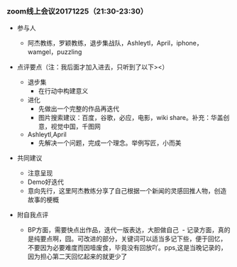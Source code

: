 ### zoom线上会议20171225（21:30-23:30）

- 参与人
  - 阿杰教练，罗颖教练，退步集战队，Ashleytl，April，iphone，wamgel，puzzling
  
- 点评要点（注：我后面才加入进去，只听到了以下><）
  - 退步集
    - 在行动中构建意义
  - 进化
    - 先做出一个完整的作品再迭代
    - 图片搜索建议：百度，谷歌，必应，电影，wiki share。补充：华盖创意，视觉中国，千图网
  - Ashleytl,April
    - 先解决一个问题，完成一个理念。举例写匠，小而美
    
- 共同建议
  - 注意呈现
  - Demo好迭代
  - 意向先行，这里阿杰教练分享了自己根据一个新闻的灵感回推人物，创造故事的梗概
  
- 附自我点评
  - BP方面，需要快点出作品，迭代一版表达，大胆做自己
  - 记录方面，真的是纯要点啊，囧。可改进的部分，关键词可以适当多记下些，便于回忆，不要因为必要难度而因噎废食，毕竟没有回放吖。pps,这是当晚记录的，因为担心第二天回忆起来的就更少了
